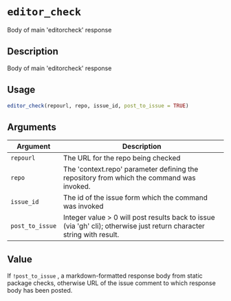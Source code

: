 # `editor_check`

Body of main 'editorcheck' response


## Description

Body of main 'editorcheck' response


## Usage

```r
editor_check(repourl, repo, issue_id, post_to_issue = TRUE)
```


## Arguments

Argument      |Description
------------- |----------------
`repourl`     |     The URL for the repo being checked
`repo`     |     The 'context.repo' parameter defining the repository from which the command was invoked.
`issue_id`     |     The id of the issue form which the command was invoked
`post_to_issue`     |     Integer value > 0 will post results back to issue (via 'gh' cli); otherwise just return character string with result.


## Value

If `!post_to_issue` , a markdown-formatted response body from static
 package checks, otherwise URL of the issue comment to which response body has
 been posted.


